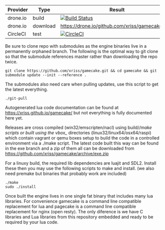 
| Provider | Type | Result |
| --- | --- | --- |
| drone.io | build | [![Build Status](https://drone.io/github.com/xriss/gamecake/status.png)](https://drone.io/github.com/xriss/gamecake/latest) |
| drone.io | download | https://drone.io/github.com/xriss/gamecake/files |
| CircleCI | test | [![CircleCI](https://circleci.com/gh/xriss/gamecake.svg?style=svg)](https://circleci.com/gh/xriss/gamecake) |


Be sure to clone repo with submodules as the engine binaries live in a 
permanently orphaned branch. The following is the optimal way to git 
clone so that the submodule references master rather than downloading 
the repo twice.

	git clone https://github.com/xriss/gamecake.git && cd gamecake && git submodule update --init --reference .

The submodules also need care when pulling updates, use this script to 
get the latest everything.

	./git-pull


Autogenerated lua code documentation can be found at 
https://xriss.github.io/gamecake/ but not everything is fully 
documented here yet.

Releases are cross compiled (win32/emscripten/nacl) using build/*/make 
scripts or built using the vbox_* directories 
(linux32/linux64/osx64/raspi) which contain vagrant or qemu boxes setup 
to build the code in a controlled environment via a ./make script. The 
latest code built this way can be found in the exe branch and a zip of 
them all can be downloaded from https://github.com/xriss/gamecake/archive/exe.zip

For a linuxy build, the required lib dependencies are luajit and SDL2. 
Install these then you may use the following scripts to make and 
install. (we also need premake but binaries that probably work are 
included)

	./make
	sudo ./install

Once built the engine lives in one single fat binary that includes many 
lua libraries. For convenience gamecake is a command line compatible 
replacement for lua and pagecake is a command line compatible 
replacement for nginx (open resty). The only diference is we have C 
libraries and Lua libraries from this repository embedded and ready to 
be required by your lua code.
